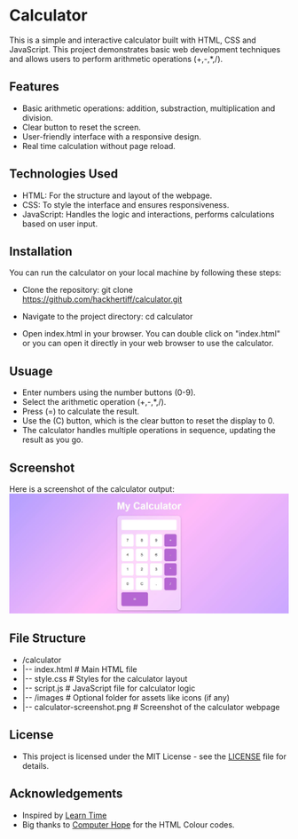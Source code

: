 # Calculator

This is a simple and interactive calculator built with HTML, CSS and JavaScript. This project demonstrates basic web development techniques and allows users to perform arithmetic operations (+,-,*,/).

## Features 
- Basic arithmetic operations: addition, substraction, multiplication and division.
- Clear button to reset the screen.
- User-friendly interface with a responsive design.
- Real time calculation without page reload.

## Technologies Used
- HTML: For the structure and layout of the webpage.
- CSS: To style the interface and ensures responsiveness.
- JavaScript: Handles the logic and interactions, performs calculations based on user input.

## Installation
You can run the calculator on your local machine by following these steps:

- Clone the repository:
git clone https://github.com/hackhertiff/calculator.git

- Navigate to the project directory:
cd calculator

- Open index.html in your browser.
You can double click on "index.html" or you can open it directly in your web browser to use the calculator.

## Usuage
- Enter numbers using the number buttons (0-9).
- Select the arithmetic operation (+,-,*,/).
- Press (=) to calculate the result.
- Use the (C) button, which is the clear button to reset the display to 0.
- The calculator handles multiple operations in sequence, updating the result as you go.

## Screenshot
Here is a screenshot of the calculator output:
![Calculator Screenshot](https://raw.githubusercontent.com/HackHerTiff/calculator/main/Project6.JPG)
  
## File Structure 
- /calculator
- |-- index.html        # Main HTML file
- |-- style.css         # Styles for the calculator layout
- |-- script.js         # JavaScript file for calculator logic
- |-- /images           # Optional folder for assets like icons (if any)
-    |-- calculator-screenshot.png  # Screenshot of the calculator webpage

## License
- This project is licensed under the MIT License - see the [LICENSE](LICENSE) file for details.

## Acknowledgements
- Inspired by <a href="https://learntime.net/search/">Learn Time</a>
- Big thanks to <a href="https://www.computerhope.com/htmcolor.htm">Computer Hope</a> for the HTML Colour codes.



